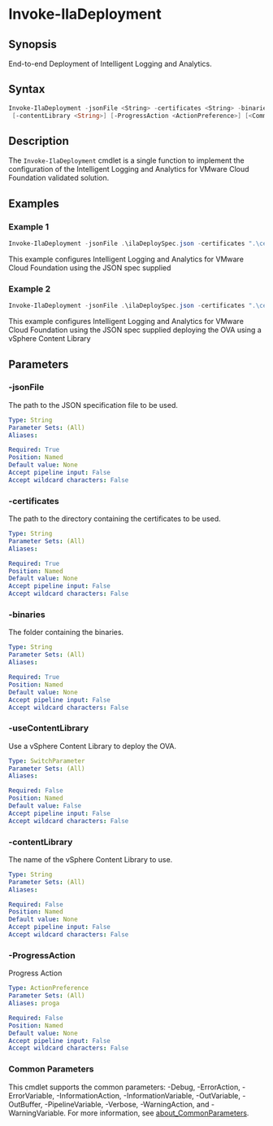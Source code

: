# Invoke-IlaDeployment

## Synopsis

End-to-end Deployment of Intelligent Logging and Analytics.

## Syntax

```powershell
Invoke-IlaDeployment -jsonFile <String> -certificates <String> -binaries <String> [-useContentLibrary]
 [-contentLibrary <String>] [-ProgressAction <ActionPreference>] [<CommonParameters>]
```

## Description

The `Invoke-IlaDeployment` cmdlet is a single function to implement the configuration of the Intelligent Logging
and Analytics for VMware Cloud Foundation validated solution.

## Examples

### Example 1

```powershell
Invoke-IlaDeployment -jsonFile .\ilaDeploySpec.json -certificates ".\certificates\" -binaries ".\binaries\"
```

This example configures Intelligent Logging and Analytics for VMware Cloud Foundation using the JSON spec supplied

### Example 2

```powershell
Invoke-IlaDeployment -jsonFile .\ilaDeploySpec.json -certificates ".\certificates\" -binaries ".\binaries\" -useContentLibrary -contentLibrary Operations
```

This example configures Intelligent Logging and Analytics for VMware Cloud Foundation using the JSON spec supplied deploying the OVA using a vSphere Content Library

## Parameters

### -jsonFile

The path to the JSON specification file to be used.

```yaml
Type: String
Parameter Sets: (All)
Aliases:

Required: True
Position: Named
Default value: None
Accept pipeline input: False
Accept wildcard characters: False
```

### -certificates

The path to the directory containing the certificates to be used.

```yaml
Type: String
Parameter Sets: (All)
Aliases:

Required: True
Position: Named
Default value: None
Accept pipeline input: False
Accept wildcard characters: False
```

### -binaries

The folder containing the binaries.

```yaml
Type: String
Parameter Sets: (All)
Aliases:

Required: True
Position: Named
Default value: None
Accept pipeline input: False
Accept wildcard characters: False
```

### -useContentLibrary

Use a vSphere Content Library to deploy the OVA.

```yaml
Type: SwitchParameter
Parameter Sets: (All)
Aliases:

Required: False
Position: Named
Default value: False
Accept pipeline input: False
Accept wildcard characters: False
```

### -contentLibrary

The name of the vSphere Content Library to use.

```yaml
Type: String
Parameter Sets: (All)
Aliases:

Required: False
Position: Named
Default value: None
Accept pipeline input: False
Accept wildcard characters: False
```

### -ProgressAction

Progress Action

```yaml
Type: ActionPreference
Parameter Sets: (All)
Aliases: proga

Required: False
Position: Named
Default value: None
Accept pipeline input: False
Accept wildcard characters: False
```

### Common Parameters

This cmdlet supports the common parameters: -Debug, -ErrorAction, -ErrorVariable, -InformationAction, -InformationVariable, -OutVariable, -OutBuffer, -PipelineVariable, -Verbose, -WarningAction, and -WarningVariable. For more information, see [about_CommonParameters](http://go.microsoft.com/fwlink/?LinkID=113216).
